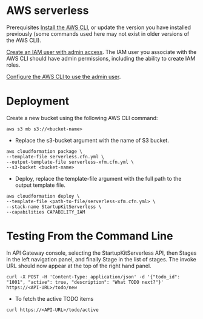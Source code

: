 # AWS serverless

Prerequisites
[Install the AWS CLI](http://docs.aws.amazon.com/cli/latest/userguide/installing.html), or update the version you have installed previously (some commands used here may not exist in older versions of the AWS CLI).

[Create an IAM user with admin access](http://docs.aws.amazon.com/IAM/latest/UserGuide/getting-started_create-admin-group.html). The IAM user you associate with the AWS CLI should have admin permissions, including the ability to create IAM roles.

[Configure the AWS CLI to use the admin user](http://docs.aws.amazon.com/cli/latest/reference/configure/).

# Deployment

Create a new bucket using the following AWS CLI command:
```
aws s3 mb s3://<bucket-name>
```
 - Replace the s3-bucket argument with the name of S3 bucket. 
```
aws cloudformation package \
--template-file serverless.cfn.yml \
--output-template-file serverless-xfm.cfn.yml \
--s3-bucket <bucket-name>
```

- Deploy, replace the template-file argument with the full path to the output template file.
```
aws cloudformation deploy \
--template-file <path-to-file/serverless-xfm.cfn.yml> \
--stack-name StartupKitServerless \
--capabilities CAPABILITY_IAM
```

# Testing From the Command Line

In API Gateway console, selecting the StartupKitServerless API, then Stages in the left navigation panel, and finally Stage in the list of stages. The invoke URL should now appear at the top of the right hand panel.
```
curl -X POST -H 'Content-Type: application/json' -d '{"todo_id": "1001", "active": true, "description": "What TODO next?"}' https://<API-URL>/todo/new
```
- To fetch the active TODO items
```
curl https://<API-URL>/todo/active
```



